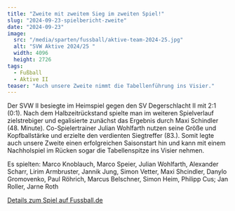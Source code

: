 ```yaml
---
title: "Zweite mit zweitem Sieg im zweiten Spiel!"
slug: "2024-09-23-spielbericht-zweite"
date: "2024-09-23"
image:
  src: "/media/sparten/fussball/aktive-team-2024-25.jpg"
  alt: "SVW Aktive 2024/25 "
  width: 4096
  height: 2726
tags:
  - Fußball
  - Aktive II
teaser: "Auch unsere Zweite nimmt die Tabellenführung ins Visier."
---
```

Der SVW II besiegte im Heimspiel gegen den SV Degerschlacht II mit 2:1 (0:1). Nach dem Halbzeitrückstand spielte man im
weiteren Spielverlauf zielstrebiger und egalisierte zunächst das Ergebnis durch Maxi Schindler (48. Minute).
Co-Spielertrainer Julian Wohlfarth nutzen seine Größe und Kopfballstärke und erzielte den verdienten Siegtreffer (83.).
Somit legte auch unsere Zweite einen erfolgreichen Saisonstart hin und kann mit einem Nachholspiel im Rücken sogar die
Tabellenspitze ins Visier nehmen.

Es spielten: Marco Knoblauch, Marco Speier, Julian Wohlfarth, Alexander Scharr, Lirim Armbruster, Jannik Jung, Simon
Vetter, Maxi Shcindler, Danylo Gromovenko, Paul Röhrich, Marcus Belschner, Simon Heim, Philipp Cus; Jan Roller, Jarne Roth

[Details zum Spiel auf Fussball.de](https://www.fussball.de/spiel/sv-walddorf-ii-sv-degerschlacht-ii/-/spiel/02Q236U0E8000000VS5489B3VVLDQQH4)
